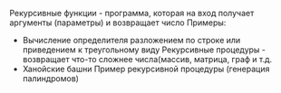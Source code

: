 Рекурсивные функции - программа, которая на вход получает аргументы (параметры) и возвращает число
Примеры:
- Вычисление определителя разложением по строке или приведением к треугольному виду
Рекурсивные процедуры -  возвращает что-то сложнее числа(массив, матрица, граф и т.д.
- Ханойские башни
Пример рекурсивной процедуры (генерация палиндромов)
